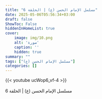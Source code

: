 ```yaml
---
title: "مسلسل الإمام الحسن (ع) | الحلقة 6"
date: 2025-05-06T05:56:34+03:00
draft: false
ShowToc: False
hiddenInHomeList: true
cover:
    image: img/10.png
    alt: 'صورة'
    caption: ''
    hidden: true
summary: ""
tags: ["مسلسل الإمام الحسن (ع)"]
categories: []
---
```


{{< youtube ucWop6_vf-4 >}}  
<br>
مسلسل الإمام الحسن (ع) | الحلقة 6
